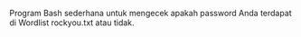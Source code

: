 Program Bash sederhana untuk mengecek apakah password Anda terdapat di Wordlist rockyou.txt atau tidak.

